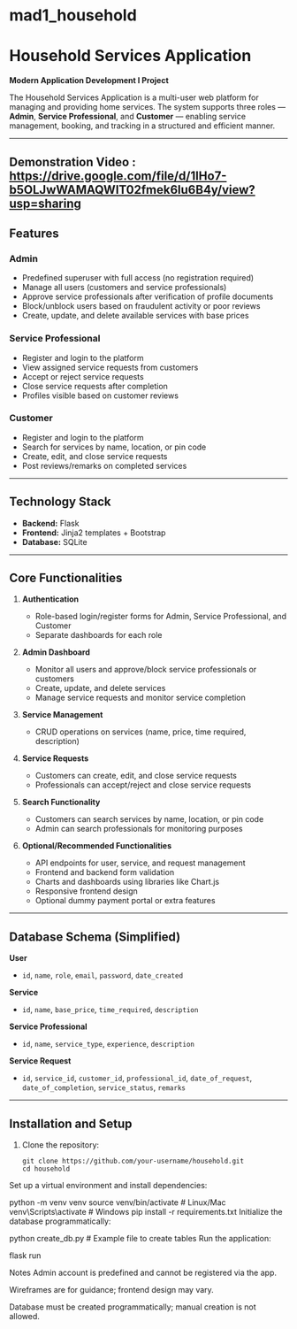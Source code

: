 # mad1_household
# Household Services Application

**Modern Application Development I Project**

The Household Services Application is a multi-user web platform for managing and providing home services. The system supports three roles — **Admin**, **Service Professional**, and **Customer** — enabling service management, booking, and tracking in a structured and efficient manner.

---
## Demonstration Video : https://drive.google.com/file/d/1IHo7-b5OLJwWAMAQWIT02fmek6lu6B4y/view?usp=sharing
## Features

### Admin
- Predefined superuser with full access (no registration required)
- Manage all users (customers and service professionals)
- Approve service professionals after verification of profile documents
- Block/unblock users based on fraudulent activity or poor reviews
- Create, update, and delete available services with base prices

### Service Professional
- Register and login to the platform
- View assigned service requests from customers
- Accept or reject service requests
- Close service requests after completion
- Profiles visible based on customer reviews

### Customer
- Register and login to the platform
- Search for services by name, location, or pin code
- Create, edit, and close service requests
- Post reviews/remarks on completed services

---

## Technology Stack

- **Backend:** Flask
- **Frontend:** Jinja2 templates + Bootstrap
- **Database:** SQLite

---

## Core Functionalities

1. **Authentication**
   - Role-based login/register forms for Admin, Service Professional, and Customer
   - Separate dashboards for each role

2. **Admin Dashboard**
   - Monitor all users and approve/block service professionals or customers
   - Create, update, and delete services
   - Manage service requests and monitor service completion

3. **Service Management**
   - CRUD operations on services (name, price, time required, description)

4. **Service Requests**
   - Customers can create, edit, and close service requests
   - Professionals can accept/reject and close service requests

5. **Search Functionality**
   - Customers can search services by name, location, or pin code
   - Admin can search professionals for monitoring purposes

6. **Optional/Recommended Functionalities**
   - API endpoints for user, service, and request management
   - Frontend and backend form validation
   - Charts and dashboards using libraries like Chart.js
   - Responsive frontend design
   - Optional dummy payment portal or extra features

---

## Database Schema (Simplified)

**User**
- `id`, `name`, `role`, `email`, `password`, `date_created`

**Service**
- `id`, `name`, `base_price`, `time_required`, `description`

**Service Professional**
- `id`, `name`, `service_type`, `experience`, `description`

**Service Request**
- `id`, `service_id`, `customer_id`, `professional_id`, `date_of_request`, `date_of_completion`, `service_status`, `remarks`

---

## Installation and Setup

1. Clone the repository:  
   ```
   git clone https://github.com/your-username/household.git
   cd household
Set up a virtual environment and install dependencies:

python -m venv venv
source venv/bin/activate   # Linux/Mac
venv\Scripts\activate      # Windows
pip install -r requirements.txt
Initialize the database programmatically:


python create_db.py  # Example file to create tables
Run the application:

flask run

Notes
Admin account is predefined and cannot be registered via the app.

Wireframes are for guidance; frontend design may vary.

Database must be created programmatically; manual creation is not allowed.
